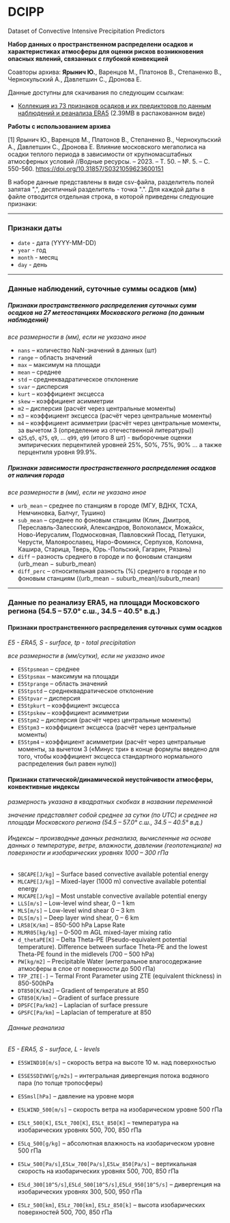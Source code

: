 # DCIPP
Dataset of Convective Intensive Precipitation Predictors

**Набор данных о пространственном распределени осадков и характеристиках атмосферы для оценки рисков возникновения опасных явлений, связанных с глубокой конвекцией**  

Соавторы архива: **Ярынич Ю.**, Варенцов М., Платонов В., Степаненко В., Чернокульский А., Давлетшин С., Дронова Е.


Данные доступны для скачивания по следующим ссылкам:
- [Коллекция из 73 признаков осадков и их предикторов по данным наблюдений и реанализа ERA5](https://disk.yandex.ru/d/mYRN13gpxtEY_A) (2.39MB в распакованном виде)

**Работы с использованием архива**  


[1] Ярынич Ю., Варенцов М., Платонов В., Степаненко В., Чернокульский А., Давлетшин С., Дронова Е. Влияние московского мегаполиса на осадки теплого периода в зависимости от крупномасштабных атмосферных условий //Водные ресурсы. – 2023. – Т. 50. – №. 5. – С. 550-560. https://doi.org/10.31857/S0321059623600151   



В наборе данные представлены в виде csv-файла, разделитель полей запятая ",", десятичный разделитель - точка ".". Для каждой даты в файле отводится отдельная строка, в которой приведены следующие признаки:

------
### Признаки даты
 - `date` - дата (YYYY-MM-DD)
 - `year` - год
 - `month` - месяц
 - `day` - день
------
### Данные наблюдений, суточные суммы осадков (мм)

##### Признаки пространственного распределения суточных сумм осадков на 27 метеостанциях Московского региона (по данным наблюдений)
 *все размерности в (мм), если не указано иное*
 - `nans` – количество NaN-значений в данных (шт)
 - `range` – область значений
 - `max` – максимум на площади
 - `mean` – среднее
 - `std` – среднеквадратическое отклонение
 - `svar` – дисперсия
 - `kurt` – коэффициент эксцесса
 - `skew` – коэффициент асимметрии
 - `m2` – дисперсия (расчёт через центральные моменты)
 - `m3` – коэффициент эксцесса (расчёт через центральные моменты)
 - `m4` – коэффициент асимметрии (расчёт через центральные моменты, за вычетом 3 (определение из отечественной литературы))
 - `q25`,`q5`, `q75`, `q9`, ... `q99`, `q99` (итого 8 шт) - выборочные оценки эмпирических перцентилей уровней 25%, 50%, 75%, 90% ... а также перцентиля уровня 99.9%.

##### Признаки зависимости пространственного распределения осадков от наличия города
 *все размерности в (мм), если не указано иное*
 - `urb_mean` – среднее по станциям в городе (МГУ, ВДНХ, ТСХА, Немчиновка, Балчуг, Тушино)
 - `sub_mean` – среднее по фоновым станциям (Клин, Дмитров, Переславль-Залесский, Александров, Волоколамск, Можайск, Ново-Иерусалим, Подмосковная, Павловский Посад, Петушки, Черусти, Малоярославец, Наро-Фоминск, Серпухов, Коломна, Кашира, Старица, Тверь, Юрь.-Польский, Гагарин, Рязань)
 - `diff` – разность среднего в городе и по фоновым станциям (urb_mean − suburb_mean)
 - `diff_perc` – относительная разность (%) среднего в городе и по фоновым станциям ((urb_mean − suburb_mean)/suburb_mean)

 ------
### Данные по реанализу ERA5, на площади Московского региона (54.5 – 57.0° с.ш., 34.5 – 40.5° в.д.)

#### Признаки пространственного распределения суточных сумм осадков
*E5 - ERA5, S - surface, tp - total precipitation*  

 *все размерности в (мм/сутки), если не указано иное*

 - `E5Stpsmean` – среднее
 - `E5Stpsmax` – максимум на площади
 - `E5Stprange` – область значений
 - `E5Stpstd` – среднеквадратическое отклонение
 - `E5Stpvar` – дисперсия
 - `E5Stpkurt` – коэффициент эксцесса
 - `E5Stpskew` – коэффициент асимметрии
 - `E5Stpm2` – дисперсия (расчёт через центральные моменты)
 - `E5Stpm3` – коэффициент эксцесса (расчёт через центральные моменты)
 - `E5Stpm4` – коэффициент асимметрии (расчёт через центральные моменты, за вычетом 3 («Минус три» в конце формулы введено для того, чтобы коэффициент эксцесса стандартного нормального распределения был равен нулю))

#### Признаки статической/динамической неустойчивости атмосферы, конвективные индексы
*размерность указана в квадратных скобках в названии переменной*   

*значение представляет собой среднее за сутки (по UTC) и среднее на площади Московского региона (54.5 – 57.0° с.ш., 34.5 – 40.5° в.д.)*

###### Индексы – производные данных реанализа, вычисленные на основе данных о температуре, ветре, влажности, давлении (геопотенциале) на поверхности и изобарических уровнях 1000 – 300 гПа

 - `SBCAPE[J/kg]` – Surface based convective available potential energy
 - `MLCAPE[J/kg]` – Mixed-layer (1000 m) convective available potential energy
 - `MUCAPE[J/kg]` – Most unstable convective available potential energy
 - `LLS[m/s]` – Low-level wind shear, 0 – 1 km
 - `MLS[m/s]` – Low-level wind shear 0 – 3 km
 - `DLS[m/s]` – Deep layer wind shear, 0 – 6 km
 - `LR58[K/km]` – 850-500 hPa Lapse Rate
 - `MLMR05[kg/kg]` – 0-500 m AGL mixed-layer mixing ratio
 - `d_thetaPE[K]` – Delta Theta-PE (Pseudo-equivalent potential temperature). Difference between surface Theta-PE and the lowest Theta-PE found in the midlevels (700 – 500 hPa)
 - `PW[kg/m2]` – Precipitable Water (интегральное влагосодержание атмосферы в слое от поверхности до 500 гПа)
 - `TFP_ZTE[-]` – Termal Front Parameter using ZTE (equivalent thickness) in 850-500hPa
 - `DT850[K/km2]` – Gradient of temperature at 850
 - `GT850[K/km]` – Gradient of surface pressure
 - `DPSFC[Pa/km2]` – Laplacian of surface pressure
 - `GPSFC[Pa/km]` – Laplacian of temperature at 850

###### Данные реанализа
*E5 - ERA5, S - surface, L - levels*

 - `E5SWIND10[m/s]` – скорость ветра на высоте 10 м. над поверхностью
 - `E5SE5SDIVWV[g/m2s]` – интегральная дивергенция потока водяного пара (по толще тропосферы)
 - `E5Smsl[hPa]` – давление на уровне моря

 - `E5LWIND_500[m/s]` – скорость ветра на изобарическом уровне 500 гПа
 - `E5Lt_500[K]`, `E5Lt_700[K]`, `E5Lt_850[K]` – температура на изобарических уровнях 500, 700, 850 гПа
 - `E5Lq_500[g/kg]` – абсолютная влажность на изобарическом уровне 500 гПа
 - `E5Lw_500[Pa/s]`,`E5Lw_700[Pa/s]`,`E5Lw_850[Pa/s]` – вертикальная скорость на изобарических уровнях 500, 700, 850 гПа
 - `E5Ld_300[10^5/s]`,`E5Ld_500[10^5/s]`,`E5Ld_950[10^5/s]` – дивергенция на изобарических уровнях 300, 500, 950 гПа
 - `E5Lz_500[km]`, `E5Lz_700[km]`, `E5Lz_850[k]`  – высота изобарических поверхностей 500, 700, 850 гПа
